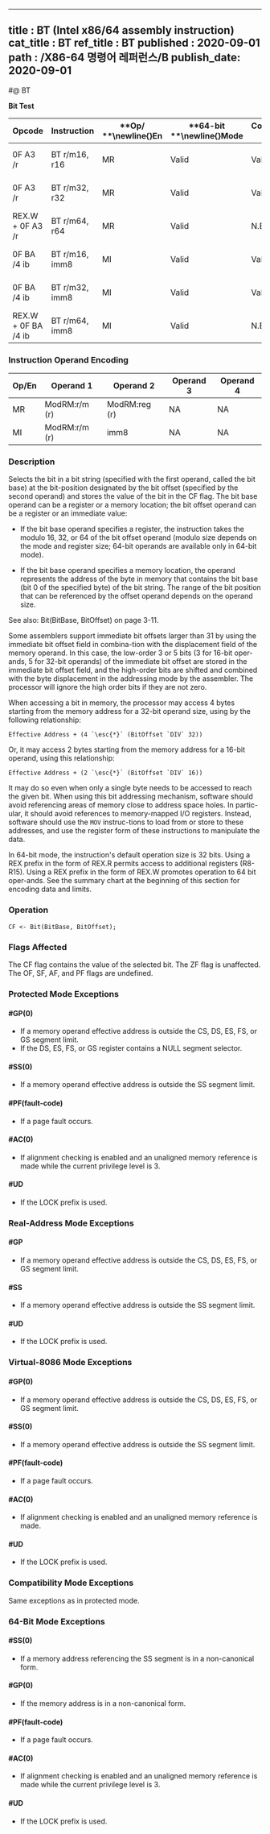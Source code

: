 ----------------------------
title : BT (Intel x86/64 assembly instruction)
cat_title : BT
ref_title : BT
published : 2020-09-01
path : /X86-64 명령어 레퍼런스/B
publish_date: 2020-09-01
----------------------------
#@ BT

**Bit Test**

|**Opcode**|**Instruction**|**Op/ **\newline{}**En**|**64-bit **\newline{}**Mode**|**Compat/**\newline{}**Leg Mode**|**Description**|
|----------|---------------|------------------------|-----------------------------|---------------------------------|---------------|
|0F A3 /r|BT r/m16, r16|MR|Valid|Valid|Store selected bit in CF flag.|
|0F A3 /r|BT r/m32, r32|MR|Valid|Valid|Store selected bit in CF flag.|
|REX.W + 0F A3 /r|BT r/m64, r64|MR|Valid|N.E.|Store selected bit in CF flag.|
|0F BA /4 ib |BT r/m16, imm8|MI|Valid|Valid|Store selected bit in CF flag.|
|0F BA /4 ib|BT r/m32, imm8|MI|Valid|Valid|Store selected bit in CF flag.|
|REX.W + 0F BA /4 ib|BT r/m64, imm8|MI|Valid|N.E.|Store selected bit in CF flag.|
### Instruction Operand Encoding


|Op/En|Operand 1|Operand 2|Operand 3|Operand 4|
|-----|---------|---------|---------|---------|
|MR|ModRM:r/m (r)|ModRM:reg (r)|NA|NA|
|MI|ModRM:r/m (r)|imm8|NA|NA|
### Description


Selects the bit in a bit string (specified with the first operand, called the bit base) at the bit-position designated by the bit offset (specified by the second operand) and stores the value of the bit in the CF flag. The bit base operand can be a register or a memory location; the bit offset operand can be a register or an immediate value:

*  If the bit base operand specifies a register, the instruction takes the modulo 16, 32, or 64 of the bit offset operand (modulo size depends on the mode and register size; 64-bit operands are available only in 64-bit mode). 

*  If the bit base operand specifies a memory location, the operand represents the address of the byte in memory that contains the bit base (bit 0 of the specified byte) of the bit string. The range of the bit position that can be referenced by the offset operand depends on the operand size.

See also: Bit(BitBase, BitOffset) on page 3-11. 

Some assemblers support immediate bit offsets larger than 31 by using the immediate bit offset field in combina-tion with the displacement field of the memory operand. In this case, the low-order 3 or 5 bits (3 for 16-bit oper-ands, 5 for 32-bit operands) of the immediate bit offset are stored in the immediate bit offset field, and the high-order bits are shifted and combined with the byte displacement in the addressing mode by the assembler. The processor will ignore the high order bits if they are not zero.

When accessing a bit in memory, the processor may access 4 bytes starting from the memory address for a 32-bit operand size, using by the following relationship:

    Effective Address + (4 `\esc{*}` (BitOffset `DIV` 32))

Or, it may access 2 bytes starting from the memory address for a 16-bit operand, using this relationship:

    Effective Address + (2 `\esc{*}` (BitOffset `DIV` 16))

It may do so even when only a single byte needs to be accessed to reach the given bit. When using this bit addressing mechanism, software should avoid referencing areas of memory close to address space holes. In partic-ular, it should avoid references to memory-mapped I/O registers. Instead, software should use the `MOV` instruc-tions to load from or store to these addresses, and use the register form of these instructions to manipulate the data.

In 64-bit mode, the instruction's default operation size is 32 bits. Using a REX prefix in the form of REX.R permits access to additional registers (R8-R15). Using a REX prefix in the form of REX.W promotes operation to 64 bit oper-ands. See the summary chart at the beginning of this section for encoding data and limits.


### Operation

```info-verb
CF <- Bit(BitBase, BitOffset);
```
### Flags Affected


The CF flag contains the value of the selected bit. The ZF flag is unaffected. The OF, SF, AF, and PF flags are undefined.


### Protected Mode Exceptions

#### #GP(0)
* If a memory operand effective address is outside the CS, DS, ES, FS, or GS segment limit.
* If the DS, ES, FS, or GS register contains a NULL segment selector.

#### #SS(0)
* If a memory operand effective address is outside the SS segment limit.

#### #PF(fault-code)
* If a page fault occurs.

#### #AC(0)
* If alignment checking is enabled and an unaligned memory reference is made while the current privilege level is 3.

#### #UD
* If the LOCK prefix is used.

### Real-Address Mode Exceptions

#### #GP
* If a memory operand effective address is outside the CS, DS, ES, FS, or GS segment limit.

#### #SS
* If a memory operand effective address is outside the SS segment limit.

#### #UD
* If the LOCK prefix is used.

### Virtual-8086 Mode Exceptions

#### #GP(0)
* If a memory operand effective address is outside the CS, DS, ES, FS, or GS segment limit.

#### #SS(0)
* If a memory operand effective address is outside the SS segment limit.

#### #PF(fault-code)
* If a page fault occurs.

#### #AC(0)
* If alignment checking is enabled and an unaligned memory reference is made.

#### #UD
* If the LOCK prefix is used.

### Compatibility Mode Exceptions



Same exceptions as in protected mode.


### 64-Bit Mode Exceptions

#### #SS(0)
* If a memory address referencing the SS segment is in a non-canonical form.

#### #GP(0)
* If the memory address is in a non-canonical form.

#### #PF(fault-code)
* If a page fault occurs.

#### #AC(0)
* If alignment checking is enabled and an unaligned memory reference is made while the current privilege level is 3.

#### #UD
* If the LOCK prefix is used.
